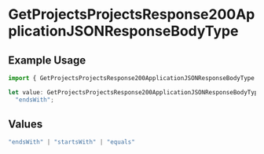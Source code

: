 # GetProjectsProjectsResponse200ApplicationJSONResponseBodyType

## Example Usage

```typescript
import { GetProjectsProjectsResponse200ApplicationJSONResponseBodyType } from "@vercel/sdk/models/getprojectsop.js";

let value: GetProjectsProjectsResponse200ApplicationJSONResponseBodyType =
  "endsWith";
```

## Values

```typescript
"endsWith" | "startsWith" | "equals"
```